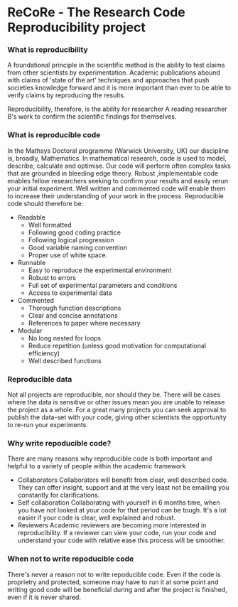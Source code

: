 # ReCoRe - The Research Code Reproducibility project

### What is reproducibility
A foundational principle in the scientific method is the ability to test claims from other scientists by experimentation. Academic publications abound with claims of 'state of the art' techniques and approaches that push societies knowledge forward and it is more important than ever to be able to verify claims by reproducing the results. 

Reproducibility, therefore, is the ability for researcher A reading researcher B's work to confirm the scientific findings for themselves.

### What is reproducible code
In the Mathsys Doctoral programme (Warwick University, UK) our discipline is, broadly, Mathematics. In mathematical research, code is used to model, describe, calculate and optimise. Our code will perform often complex tasks that are grounded in bleeding edge theory. Robust ,implementable code enables fellow researchers seeking to confirm your results and easily rerun your initial experiment. Well written and commented code will enable them to increase their understanding of your work in the process. 
Reproducible code should therefore be:
* Readable 
  - Well formatted
  - Following good coding practice
  - Following logical progression
  - Good variable naming convention
  - Proper use of white space.
* Runnable
  - Easy to reproduce the experimental environment
  - Robust to errors 
  - Full set of experimental parameters and conditions
  - Access to experimental data
* Commented
  - Thorough function descriptions
  - Clear and concise annotations
  - References to paper where necessary  
* Modular
  - No long nested for loops
  - Reduce repetition (unless good motivation for computational efficiency)
  - Well described functions
### Reproducible data
Not all projects are reproducible, nor should they be. There will be cases where the data is sensitive or other issues mean you are unable to release the project as a whole. For a great many projects you can seek approval to publish the data-set with your code, giving other scientists the opportunity to re-run your experiments. 

### Why write repoducible code?
There are many reasons why reproducible code is both important and helpful to a variety of people within the academic framework
* Collaborators
Collaborators will benefit from clear, well described code. They can offer insight, support and at the very least not be emailing you constantly for clarifications. 
* Self collaboration
Collaborating with yourself in 6 months time, when you have not looked at your code for that period can be tough. It's a lot easier if your code is clear, well explained and robust.
* Reviewers
Academic reviewers are becoming more interested in reproducibility. If a reviewer can view your code, run your code and understand your code with relative ease this process will be smoother.

### When not to write repoducible code
There's never a reason not to write repoducible code. Even if the code is proprietry and protected, someone may have to run it at some point and writing good code will be beneficial during and after the project is finished, even if it is never shared.
